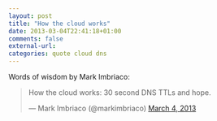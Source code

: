 ```yaml
---
layout: post
title: "How the cloud works"
date: 2013-03-04T22:41:18+01:00
comments: false
external-url: 
categories: quote cloud dns
---
```


Words of wisdom by Mark Imbriaco:

<blockquote class="twitter-tweet"><p>How the cloud works: 30 second DNS TTLs and hope.</p>&mdash; Mark Imbriaco (@markimbriaco) <a href="https://twitter.com/markimbriaco/status/308665700946436097">March 4, 2013</a></blockquote>
<script async src="//platform.twitter.com/widgets.js" charset="utf-8"></script>
